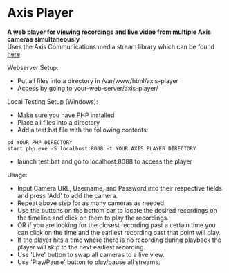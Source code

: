 # Axis Player  
**A web player for viewing recordings and live video from multiple Axis cameras simultaneously**  
Uses the Axis Communications media stream library which can be found [here](https://github.com/AxisCommunications/media-stream-library-js)
  
Webserver Setup:  
- Put all files into a directory in /var/www/html/axis-player
- Access by going to your-web-server/axis-player/
   
Local Testing Setup (Windows):
- Make sure you have PHP installed
- Place all files into a directory
- Add a test.bat file with the following contents:
```
cd YOUR PHP DIRECTORY
start php.exe -S localhost:8088 -t YOUR AXIS PLAYER DIRECTORY
```
- launch test.bat and go to localhost:8088 to access the player

Usage:  
- Input Camera URL, Username, and Password into their respective fields and press 'Add' to add the camera.
- Repeat above step for as many cameras as needed.
- Use the buttons on the bottom bar to locate the desired recordings on the timeline and click on them to play the recordings.
- OR if you are looking for the closest recording past a certain time you can click on the time and the earliest recording past that point will play.
- If the player hits a time where there is no recording during playback the player will skip to the next earliest recording.
- Use 'Live' button to swap all cameras to a live view.
- Use 'Play/Pause' button to play/pause all streams.
